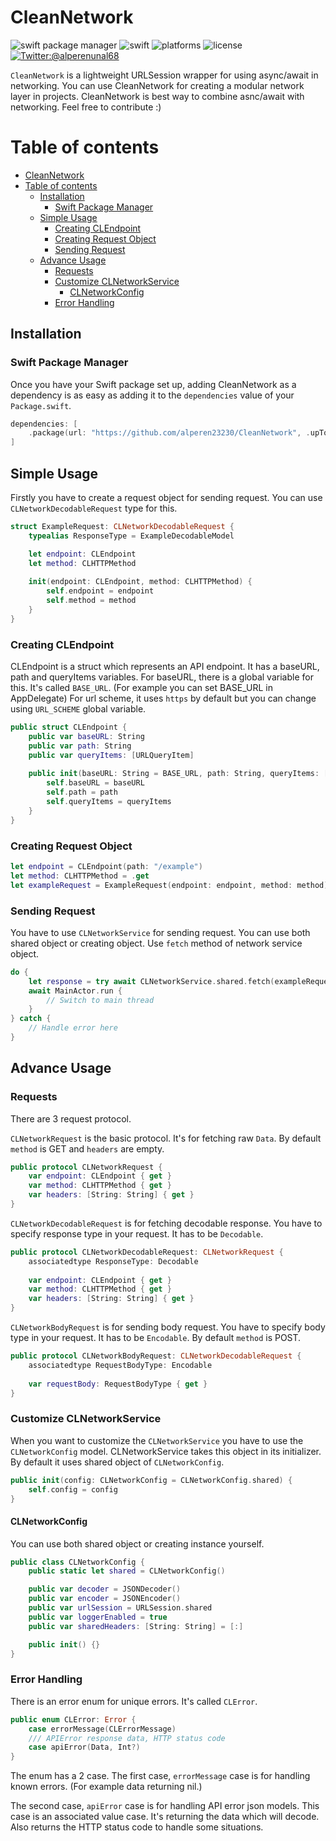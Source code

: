 # CleanNetwork

![swift package manager](https://img.shields.io/badge/swift%20package%20manager-compatible-brightgreen)
![swift](https://img.shields.io/badge/swift-5.5-orange?logo=swift)
![platforms](https://img.shields.io/badge/platforms-macOS--10.15_iOS--13_tvOS--13_watchOS--6-yellowgreen)
![license](https://img.shields.io/badge/license-MIT-green)
[![Twitter:@alperenunal68](https://img.shields.io/badge/twitter-@alperenunal68-blue.svg?style=flat)](https://twitter.com/alperenunal68)

`CleanNetwork` is a lightweight URLSession wrapper for using async/await in networking. You can use CleanNetwork for creating a modular network layer in projects. CleanNetwork is best way to combine asnc/await with networking. Feel free to contribute :)

# Table of contents

- [CleanNetwork](#cleannetwork)
- [Table of contents](#table-of-contents)
  - [Installation](#installation)
    - [Swift Package Manager](#swift-package-manager)
  - [Simple Usage](#simple-usage)
    - [Creating CLEndpoint](#creating-clendpoint)
    - [Creating Request Object](#creating-request-object)
    - [Sending Request](#sending-request)
  - [Advance Usage](#advance-usage)
    - [Requests](#requests)
    - [Customize CLNetworkService](#customize-clnetworkservice)
      - [CLNetworkConfig](#clnetworkconfig)
    - [Error Handling](#error-handling)

## Installation
### Swift Package Manager

Once you have your Swift package set up, adding CleanNetwork as a dependency is as easy as adding it to the `dependencies` value of your `Package.swift`.

```swift
dependencies: [
    .package(url: "https://github.com/alperen23230/CleanNetwork", .upToNextMajor(from: "1.0.0"))
]
```

## Simple Usage
Firstly you have to create a request object for sending request. You can use `CLNetworkDecodableRequest` type for this.

```swift
struct ExampleRequest: CLNetworkDecodableRequest {
    typealias ResponseType = ExampleDecodableModel

    let endpoint: CLEndpoint
    let method: CLHTTPMethod
    
    init(endpoint: CLEndpoint, method: CLHTTPMethod) {
        self.endpoint = endpoint
        self.method = method
    }
}
```
### Creating CLEndpoint
CLEndpoint is a struct which represents an API endpoint. It has a baseURL, path and queryItems variables. For baseURL, there is a global variable for this. It's called `BASE_URL`. (For example you can set BASE_URL in AppDelegate) For url scheme, it uses `https` by default but you can change using `URL_SCHEME` global variable.

```swift
public struct CLEndpoint {
    public var baseURL: String
    public var path: String
    public var queryItems: [URLQueryItem]
    
    public init(baseURL: String = BASE_URL, path: String, queryItems: [URLQueryItem] = []) {
        self.baseURL = baseURL
        self.path = path
        self.queryItems = queryItems
    }
}
```

### Creating Request Object
```swift
let endpoint = CLEndpoint(path: "/example")
let method: CLHTTPMethod = .get
let exampleRequest = ExampleRequest(endpoint: endpoint, method: method) 
```

### Sending Request
You have to use `CLNetworkService` for sending request. You can use both shared object or creating object. Use `fetch` method of network service object.

```swift
do {
    let response = try await CLNetworkService.shared.fetch(exampleRequest)
    await MainActor.run {
        // Switch to main thread
    }
} catch {
    // Handle error here
}
```

## Advance Usage
### Requests
There are 3 request protocol. 

`CLNetworkRequest` is the basic protocol. It's for fetching raw `Data`. By default `method` is GET and `headers` are empty.

```swift
public protocol CLNetworkRequest {
    var endpoint: CLEndpoint { get }
    var method: CLHTTPMethod { get }
    var headers: [String: String] { get }
}
```

`CLNetworkDecodableRequest` is for fetching decodable response. You have to specify response type in your request. It has to be `Decodable`.

```swift
public protocol CLNetworkDecodableRequest: CLNetworkRequest {
    associatedtype ResponseType: Decodable
    
    var endpoint: CLEndpoint { get }
    var method: CLHTTPMethod { get }
    var headers: [String: String] { get }
}
```

`CLNetworkBodyRequest` is for sending body request. You have to specify body type in your request. It has to be `Encodable`. By default `method` is POST.

```swift
public protocol CLNetworkBodyRequest: CLNetworkDecodableRequest {
    associatedtype RequestBodyType: Encodable
    
    var requestBody: RequestBodyType { get }
}
```
### Customize CLNetworkService

When you want to customize the `CLNetworkService` you have to use the `CLNetworkConfig` model. CLNetworkService takes this object in its initializer. By default it uses shared object of `CLNetworkConfig`.

```swift
public init(config: CLNetworkConfig = CLNetworkConfig.shared) {
    self.config = config
}
```

#### CLNetworkConfig
You can use both shared object or creating instance yourself. 

```swift
public class CLNetworkConfig {
    public static let shared = CLNetworkConfig()

    public var decoder = JSONDecoder()
    public var encoder = JSONEncoder()
    public var urlSession = URLSession.shared
    public var loggerEnabled = true
    public var sharedHeaders: [String: String] = [:]

    public init() {}
}
```

### Error Handling
There is an error enum for unique errors. It's called `CLError`. 

```swift
public enum CLError: Error {
    case errorMessage(CLErrorMessage)
    /// APIError response data, HTTP status code
    case apiError(Data, Int?)
}
```
The enum has a 2 case. The first case, `errorMessage` case is for handling known errors. (For example data returning nil.)

The second case, `apiError` case is for handling API error json models. This case is an associated value case. It's returning the data which will decode. Also returns the HTTP status code to handle some situations.
